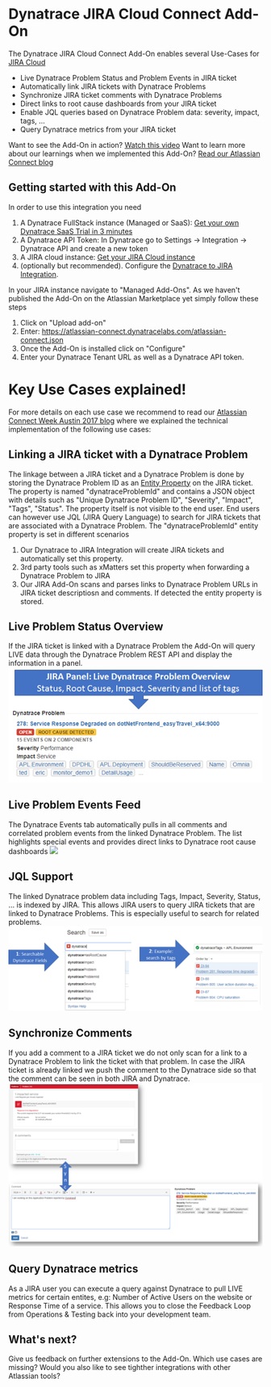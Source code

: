 # Dynatrace JIRA Cloud Connect Add-On

The Dynatrace JIRA Cloud Connect Add-On enables several Use-Cases for [JIRA Cloud](https://www.atlassian.com/software/jira)
* Live Dynatrace Problem Status and Problem Events in JIRA ticket
* Automatically link JIRA tickets with Dynatrace Problems
* Synchronize JIRA ticket comments with Dynatrace Problems
* Direct links to root cause dashboards from your JIRA ticket
* Enable JQL queries based on Dynatrace Problem data: severity, impact, tags, ...
* Query Dynatrace metrics from your JIRA ticket

Want to see the Add-On in action? [Watch this video]()
Want to learn more about our learnings when we implemented this Add-On? [Read our Atlassian Connect blog]()

## Getting started with this Add-On
In order to use this integration you need
1. A Dynatrace FullStack instance (Managed or SaaS): [Get your own Dynatrace SaaS Trial in 3 minutes](https://www.dynatrace.com/trial/?utm_source=andreasgrabner&utm_medium=github&utm_content=voucher&utm_campaign=1000-free-hours-andreasgrabner)
2. A Dynatrace API Token: In Dynatrace go to Settings -> Integration -> Dynatrace API and create a new token
3. A JIRA cloud instance: [Get your JIRA Cloud instance](https://www.atlassian.com/software/jira/try)
4. (optionally but recommended). Configure the [Dynatrace to JIRA Integration](https://www.dynatrace.com/blog/integrate-jira-issue-tracking-dynatrace-environment/).

In your JIRA instance navigate to "Managed Add-Ons". As we haven't published the Add-On on the Atlassian Marketplace yet simply follow these steps
1. Click on "Upload add-on"
2. Enter: https://atlassian-connect.dynatracelabs.com/atlassian-connect.json
3. Once the Add-On is installed click on "Configure"
4. Enter your Dynatrace Tenant URL as well as a Dynatrace API token.

# Key Use Cases explained!
For more details on each use case we recommend to read our [Atlassian Connect Week Austin 2017 blog]() where we explained the technical implementation of the following use cases:

## Linking a JIRA ticket with a Dynatrace Problem
The linkage between a JIRA ticket and a Dynatrace Problem is done by storing the Dynatrace Problem ID as an [Entity Property](https://developer.atlassian.com/jiradev/jira-platform/building-jira-add-ons/jira-entity-properties-overview) on the JIRA ticket. The property is named "dynatraceProblemId" and contains a JSON object with details such as "Unique Dynatrace Problem ID", "Severity", "Impact", "Tags", "Status". The property itself is not visible to the end user. End users can however use JQL (JIRA Query Language) to search for JIRA tickets that are associated with a Dynatrace Problem. 
The "dynatraceProblemId" entity property is set in different scenarios
1. Our Dynatrace to JIRA Integration will create JIRA tickets and automatically set this property.
2. 3rd party tools such as xMatters set this property when forwarding a Dynatrace Problem to JIRA
3. Our JIRA Add-On scans and parses links to Dynatrace Problem URLs in JIRA ticket descriptiosn and comments. If detected the entity property is stored. 

## Live Problem Status Overview
If the JIRA ticket is linked with a Dynatrace Problem the Add-On will query LIVE data through the Dynatrace Problem REST API and display the information in a panel.
![](./images/JIRAWebPanel.png)

## Live Problem Events Feed
The Dynatrace Events tab automatically pulls in all comments and correlated problem events from the linked Dynatrace Problem. The list highlights special events and provides direct links to Dynatrace root cause dashboards
![](/.images/DynatraceJIRAEventsTab.png)

## JQL Support
The linked Dynatrace problem data including Tags, Impact, Severity, Status, ... is indexed by JIRA. This allows JIRA users to query JIRA tickets that are linked to Dynatrace Problems. This is especially useful to search for related problems.
![](./images/SearchDynatraceInJIRA.png)

## Synchronize Comments
If you add a comment to a JIRA ticket we do not only scan for a link to a Dynatrace Problem to link the ticket with that problem. In case the JIRA ticket is already linked we push the comment to the Dynatrace side so that the comment can be seen in both JIRA and Dynatrace.
![](./images/DynatraceJIRAWebHook_CommentSync.png)

## Query Dynatrace metrics
As a JIRA user you can execute a query against Dynatrace to pull LIVE metrics for certain entites, e.g: Number of Active Users on the website or Response Time of a service. This allows you to close the Feedback Loop from Operations & Testing back into your development team.

## What's next?
Give us feedback on further extensions to the Add-On. Which use cases are missing? Would you also like to see tighther integrations with other Atlassian tools?
